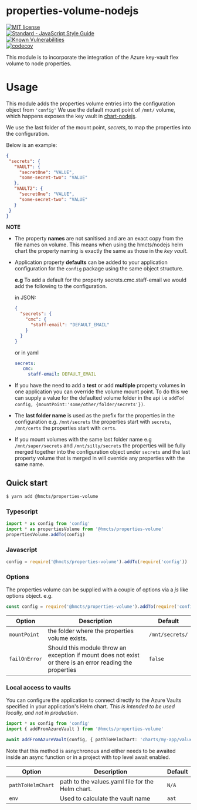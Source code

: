 # properties-volume-nodejs
[![MIT license](http://img.shields.io/badge/license-MIT-brightgreen.svg)](http://opensource.org/licenses/MIT)
<br>[![Standard - JavaScript Style Guide](https://img.shields.io/badge/code%20style-standard-brightgreen.svg)](http://standardjs.com/)
<br>[![Known Vulnerabilities](https://snyk.io/test/github/hmcts/properties-volume-nodejs/badge.svg)](https://snyk.io/test/github/hmcts/properties-volume-nodejs)
<br>[![codecov](https://codecov.io/gh/hmcts/properties-volume-nodejs/branch/master/graph/badge.svg)](https://codecov.io/gh/hmcts/properties-volume-nodejs)

This module is to incorporate the integration of the Azure key-vault flex volume to node properties.

# Usage
This module adds the properties volume entries into the configuration object from `'config'`
We use the default mount point of `/mnt/` volume, which happens exposes the key vault in [chart-nodejs](https://github.com/hmcts/chart-nodejs).

We use the last folder of the mount point, _secrets_, to map the properties into the configuration. 

Below is an example:
 ```json
{
  "secrets": {
    "VAULT": {
      "secretOne": "VALUE",
      "some-secret-two": "VALUE"
    },
    "VAULT2": {
      "secretOne": "VALUE",
      "some-secret-two": "VALUE"
    }
  }
}
```

**NOTE**
- The property **names** are not sanitised and are an exact copy from the file names on volume. This means when using 
  the hmcts/nodejs helm chart the property naming is exactly the same as those in the _key vault_.
  
- Application property **defaults** can be added to your application configuration for the `config` package using 
  the same object structure. 
   
   **e.g** To add a default for the property secrets.cmc.staff-email we would add the following to the configuration.
   
   in JSON:
   ```json 
   {
     "secrets": {
       "cmc": {
         "staff-email": "DEFAULT_EMAIL"
       }
     }
   }
   ```
   or in yaml
   ```yaml
   secrets:
      cmc:
        staff-email: DEFAULT_EMAIL
 
   ```
- If you have the need to add a **test** or add **multiple** property volumes in one application you can 
  override the volume mount point. To do this we can supply a value for the defaulted volume folder in the api
  i.e `addTo( config, {mountPoint:'some/other/folder/secrets'})`. 
  
- The **last folder name** is used as the prefix for the properties in the configuration 
  e.g. `/mnt/secrets` the properties start with `secrets`,  `/mnt/certs` the properties start with `certs`.
   
- If you mount volumes with the same last folder name e.g `/mnt/super/secrets` and `/mnt/silly/secrets`
  the properties will be fully merged together into the configuration object under `secrets` and the last property 
  volume that is merged in will override any properties with the same name.
 
## Quick start
```bash
$ yarn add @hmcts/properties-volume
```

### Typescript
```typescript
import * as config from 'config'
import * as propertiesVolume from '@hmcts/properties-volume'
propertiesVolume.addTo(config)
```

### Javascript
```javascript
config = require('@hmcts/properties-volume').addTo(require('config'))
```
 
### Options
The properties volume can be supplied with a couple of options via a _js_ like options object.
e.g.
```javascript
const config = require('@hmcts/properties-volume').addTo(require('config'),{mountPoint:'some/properties/mount/point'})
```

| Option | Description | Default | 
| ------ | ----------- | ------- |
| `mountPoint` | the folder where the properties volume exists. | `/mnt/secrets/`| 
| `failOnError` | Should this module throw an exception if mount does not exist or there is an error reading the properties | `false` | 

### Local access to vaults

You can configure the application to connect directly to the Azure Vaults specified in your application's Helm chart. *This is intended to be used locally, and not in production*.

```typescript
import * as config from 'config'
import { addFromAzureVault } from '@hmcts/properties-volume'

await addFromAzureVault(config, { pathToHelmChart: 'charts/my-app/values.yaml' })
```

Note that this method is asnychronous and either needs to be awaited inside an async function or in a project with top level await enabled.

| Option | Description | Default | 
| ------ | ----------- | ------- |
| `pathToHelmChart` | path to the values.yaml file for the Helm chart. | `N/A`| 
| `env` | Used to calculate the vault name | `aat` | 

